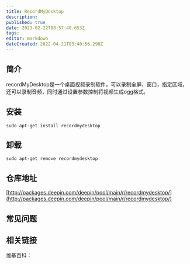 ```yaml
---
title: RecordMyDesktop
description: 
published: true
date: 2023-02-22T08:57:40.653Z
tags: 
editor: markdown
dateCreated: 2022-04-21T03:40:56.290Z
---
```


## 简介

recordMyDesktop是一个桌面视频录制软件，可以录制全屏、窗口，指定区域，还可以录制音频，同时通过设置参数控制将视频生成ogg格式。

## 安装

`sudo apt-get install recordmydesktop`

## 卸载

`sudo apt-get remove recordmydesktop`

## 仓库地址

[http://packages.deepin.com/deepin/pool/main/r/recordmydesktop/](http://packages.deepin.com/deepin/pool/main/r/recordmydesktop/)

## 常见问题

## 相关链接

维基百科：
